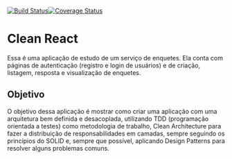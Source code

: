 [![Build Status](https://app.buddy.works/matheusroika/clean-react/pipelines/pipeline/460636/badge.svg?token=d403b2b439944f9651f55b8e2e1898c150ce17f477ce90c24855167acb09e7b9 "Build Status")](https://app.buddy.works/matheusroika/clean-react/pipelines/pipeline/460636)[![Coverage Status](https://codecov.io/gh/matheusroika/clean-react/branch/main/graph/badge.svg?token=GZAW4FDTBB)](https://codecov.io/gh/matheusroika/clean-react)

# **Clean React**

Essa é uma aplicação de estudo de um serviço de enquetes. Ela conta com páginas de autenticação (registro e login de usuários) e de criação, listagem, resposta e visualização de enquetes.


## Objetivo

O objetivo dessa aplicação é mostrar como criar uma aplicação com uma arquitetura bem definida e desacoplada, utilizando TDD (programação orientada a testes) como metodologia de trabalho, Clean Architecture para fazer a distribuição de responsabilidades em camadas, sempre seguindo os princípios do SOLID e, sempre que possível, aplicando Design Patterns para resolver alguns problemas comuns.
